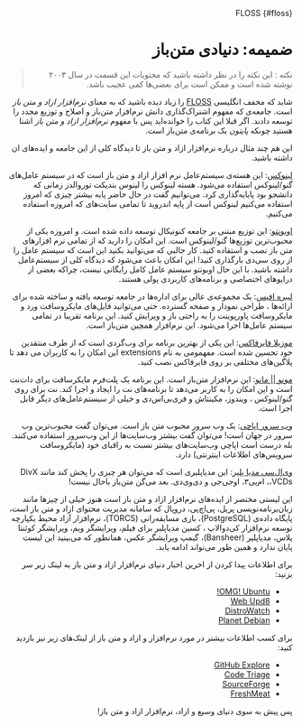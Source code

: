 <div dir=rtl>

FLOSS {#floss}

# ضمیمه: دنیادی متن‌باز

> نکته : این نکته را در نظر داشته باشید که محتویات این قسمت در سال ۲۰۰۳ نوشته شده است و ممکن است برای بعضی‌ها کمی عجیب باشد.

شاید که مخفف انگلیسی [FLOSS](http://en.wikipedia.org/wiki/FLOSS) را زیاد دیده باشید که به معنای *نرم‌افزار ازاد و متن باز* است. جامعه‌ی که مفهوم اشتراک‌گذاری دانش نرم‌افزار متن‌باز و اصلاح و توزیع مجدد را توسعه دادند. اگر قبلا این کتاب را خوانده‌اید پس با مفهوم *نرم‌افزار ازاد و متن باز* اشنا هستید چونکه *پایتون* یک برنامه‌ی متن‌باز است.

این هم چند مثال درباره نرم‌افزار ازاد و متن باز تا دیدگاه کلی از این جامعه و ایده‌های ان داشته باشید.


[لینوکس](http://www.kernel.org): این هسته‌ی سیستم‌عامل نرم افزار ازاد و متن باز است که در سیستم عامل‌های گنو/لینوکس استفاده می‌شود. هسته لینوکس را لینوس بندیکت توروالدز زمانی که دانشجو بود پایایه‌گذاری کرد. می‌توانیم گفت در حال حاضر پایه بیشتر چیزی که امروز استفاده می‌کنیم لینوکس است از پایه اندروید تا تمامی سایت‌های که امروزه استفاده می‌کنیم.

[اوبونتو](http://www.ubuntu.com): این توزیع مبتنی بر جامعه کنونیکال توسعه داده شده است. و امروزه یکی از محبوب‌ترین توزیع‌ها گنو/لینوکس است. این امکان را دارید که از تمامی نرم افزارهای متن باز نصب و استفاده کنید. کار جالبی که می‌توانید بکنید این است که سیستم عامل را از روی سی‌دی بارگذاری کنید! این امکان باعث می‌شود که دیدگاه کلی از سیستم‌عامل داشته باشید. با این حال اوبونتو سیستم عامل کامل رایگانی نیست، چراکه بعضی از درایوهای اختصاصی و برنامه‌های کاربردی پولی هستند.


[لیبره افیس](http://www.libreoffice.org/): یک مجموعه‌ی عالی برای اداره‌ها در جامعه توسعه یافته و ساخته شده برای ارائه‌ها ، طراحی نمودار و صفحه گسترده. حتی می‌توانید فایل‌های مایکروسافت ورد و مایکروسافت پاورپوینت را به راحتی باز و ویرایش کنید. این برنامه تقریبا در تمامی سیستم عامل‌ها اجرا می‌شود. این نرم‌افزار همچین متن‌باز است.

[موزیلا فایرفاکس](http://www.mozilla.org/products/firefox): این یکی از بهترین برنامه برای وب‌گردی است که از طرف منتقدین خود تحسین شده است. مفهمومی به نام extensions این امکان را به کاربران می دهد تا پلاگین‌های مختلفی بر روی فایرفاکس نصب کنید.


[مونو || مانو](http://www.mono-project.com): این نرم‌افزار متن‌باز است. این برنامه یک پلت‌فرم مایکرسافت برای دات‌نت است و این امکان را به کاربر می‌دهد تا برنامه‌های نت را ایجاد و اجرا کند. نت برای روی گنو/لینوکس ، ویندوز، مکینتاش و فری‌بی‌اس‌دی و خیلی از سیستم‌عامل‌های دیگر قابل اجرا است.

[وب سرور اپاچی](http://httpd.apache.org): یک وب‌ سرور محبوب متن باز است. می‌توان گفت محبوب‌ترین وب‌ سرور در جهان است! می‌توان گفت بیشتر وب‌سایت‌ها از این وب‌سرور استفاده می‌کنند. بله درست است اپاچی وب‌سایت‌های بیشتر نسبت به راقبای خود (مایکروسافت سرویس‌های اطلاعات اینترنتی) دارد.


[وی‌ال‌سی مدیا پلیر](http://www.videolan.org/vlc/): این مدیاپلیری است که می‌توان هر چیزی را پخش کند مانند DivX ،VCDs،  ام‌پی۳،  اوجی‌جی و دی‌وی‌دی. بعد می‌گن متن‌باز باحال نیست!

این لیستی مختصر از ایده‌های نرم‌افزار ازاد و متن‌ باز است هنوز خیلی از چیزها مانند زبان‌برنامه‌نویسی پریل، پی‌اچ‌پی، دروپال که سامانه مدیریت محتوای ازاد و متن باز است، پایگاه داده‌ی (PostgreSQL)، بازی مسابقه‌رانی (TORCS)، نرم‌افزار آزاد محیط یکپارچه توسعه نرم‌افزار کی‌دوالاپ ، کسین مدیاپلیر برای فیلم، ویرایشگر ویم، ویرایشگر کوئنتا پلاس، مدیاپلیر (Bansheer)، گیمپ ویرایشگر عکس، همانطور که می‌بینید این لیست پایان ندارد و همین طور می‌تواند ادامه یابد.

برای اطلاعات پیدا کردن از اخرین اخبار دنیای نرم‌افزار ازاد و متن باز به لینک زیر سر بزنید:


- [OMG! Ubuntu!](http://www.omgubuntu.co.uk/)
- [Web Upd8](http://www.webupd8.org/)
- [DistroWatch](http://www.distrowatch.com)
- [Planet Debian](http://planet.debian.org/)

برای کسب اطلاعات بیشتر در مورد نرم‌افزار و ازاد و متن باز از لینک‌های زیر نیز بازدید کنید:


- [GitHub Explore](http://github.com/explore)
- [Code Triage](http://www.codetriage.com/)
- [SourceForge](http://www.sourceforge.net)
- [FreshMeat](http://www.freshmeat.net)

پس پیش به سوی دنیای وسیع و ازاد، نرم‌افزار ازاد و متن باز!
